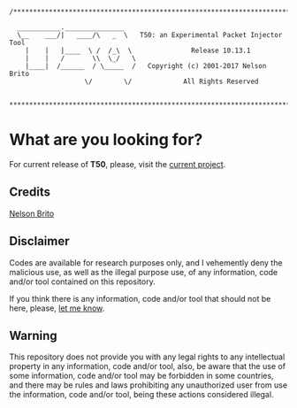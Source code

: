 ```
/***************************************************************************

  ___________._______________
  \__    ___/|   ____/\   _  \   T50: an Experimental Packet Injector Tool
    |    |   |____  \ /  /_\  \               Release 10.13.1
    |    |   /       \\  \_/   \
    |____|  /______  / \_____  /   Copyright (c) 2001-2017 Nelson Brito
                   \/        \/             All Rights Reserved

 ***************************************************************************/
 ```
# What are you looking for?
For current release of **T50**, please, visit the [current project](https://github.com/fredericopissarra/t50).

## Credits
[Nelson Brito](mailto:nbrito@sekure.org)

## Disclaimer
Codes are available for research purposes only, and I vehemently deny the malicious use, as well as the illegal purpose use, of any information, code and/or tool contained on this repository.

If you think there is any information, code and/or tool that should not be here, please, [let me know](mailto:nbrito@sekure.org).

## Warning
This repository does not provide you with any legal rights to any intellectual property in any information, code and/or tool, also, be aware that the use of some information, code and/or tool may be forbidden in some countries, and there may be rules and laws prohibiting any unauthorized user from use the information, code and/or tool, being these actions considered illegal.
